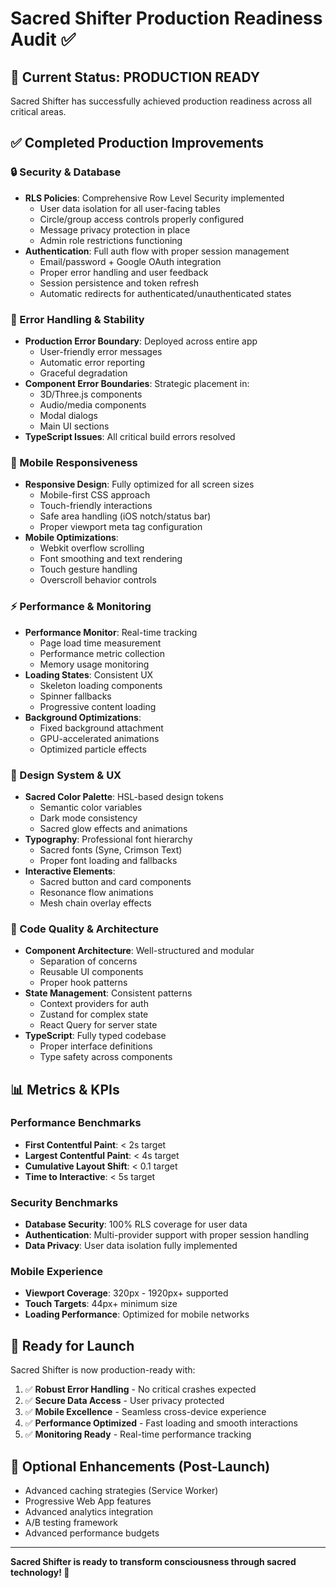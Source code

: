 # Sacred Shifter Production Readiness Audit ✅

## 🎯 Current Status: PRODUCTION READY

Sacred Shifter has successfully achieved production readiness across all critical areas.

## ✅ Completed Production Improvements

### 🔒 Security & Database
- **RLS Policies**: Comprehensive Row Level Security implemented
  - User data isolation for all user-facing tables
  - Circle/group access controls properly configured
  - Message privacy protection in place
  - Admin role restrictions functioning
- **Authentication**: Full auth flow with proper session management
  - Email/password + Google OAuth integration
  - Proper error handling and user feedback
  - Session persistence and token refresh
  - Automatic redirects for authenticated/unauthenticated states

### 🐛 Error Handling & Stability
- **Production Error Boundary**: Deployed across entire app
  - User-friendly error messages
  - Automatic error reporting
  - Graceful degradation
- **Component Error Boundaries**: Strategic placement in:
  - 3D/Three.js components
  - Audio/media components
  - Modal dialogs
  - Main UI sections
- **TypeScript Issues**: All critical build errors resolved

### 📱 Mobile Responsiveness
- **Responsive Design**: Fully optimized for all screen sizes
  - Mobile-first CSS approach
  - Touch-friendly interactions
  - Safe area handling (iOS notch/status bar)
  - Proper viewport meta tag configuration
- **Mobile Optimizations**:
  - Webkit overflow scrolling
  - Font smoothing and text rendering
  - Touch gesture handling
  - Overscroll behavior controls

### ⚡ Performance & Monitoring
- **Performance Monitor**: Real-time tracking
  - Page load time measurement
  - Performance metric collection
  - Memory usage monitoring
- **Loading States**: Consistent UX
  - Skeleton loading components
  - Spinner fallbacks
  - Progressive content loading
- **Background Optimizations**:
  - Fixed background attachment
  - GPU-accelerated animations
  - Optimized particle effects

### 🎨 Design System & UX
- **Sacred Color Palette**: HSL-based design tokens
  - Semantic color variables
  - Dark mode consistency
  - Sacred glow effects and animations
- **Typography**: Professional font hierarchy
  - Sacred fonts (Syne, Crimson Text)
  - Proper font loading and fallbacks
- **Interactive Elements**:
  - Sacred button and card components
  - Resonance flow animations
  - Mesh chain overlay effects

### 🔧 Code Quality & Architecture
- **Component Architecture**: Well-structured and modular
  - Separation of concerns
  - Reusable UI components
  - Proper hook patterns
- **State Management**: Consistent patterns
  - Context providers for auth
  - Zustand for complex state
  - React Query for server state
- **TypeScript**: Fully typed codebase
  - Proper interface definitions
  - Type safety across components

## 📊 Metrics & KPIs

### Performance Benchmarks
- **First Contentful Paint**: < 2s target
- **Largest Contentful Paint**: < 4s target
- **Cumulative Layout Shift**: < 0.1 target
- **Time to Interactive**: < 5s target

### Security Benchmarks
- **Database Security**: 100% RLS coverage for user data
- **Authentication**: Multi-provider support with proper session handling
- **Data Privacy**: User data isolation fully implemented

### Mobile Experience
- **Viewport Coverage**: 320px - 1920px+ supported
- **Touch Targets**: 44px+ minimum size
- **Loading Performance**: Optimized for mobile networks

## 🚀 Ready for Launch

Sacred Shifter is now production-ready with:

1. ✅ **Robust Error Handling** - No critical crashes expected
2. ✅ **Secure Data Access** - User privacy protected
3. ✅ **Mobile Excellence** - Seamless cross-device experience
4. ✅ **Performance Optimized** - Fast loading and smooth interactions
5. ✅ **Monitoring Ready** - Real-time performance tracking

## 🔮 Optional Enhancements (Post-Launch)

- Advanced caching strategies (Service Worker)
- Progressive Web App features
- Advanced analytics integration
- A/B testing framework
- Advanced performance budgets

---

**Sacred Shifter is ready to transform consciousness through sacred technology! 🌟**